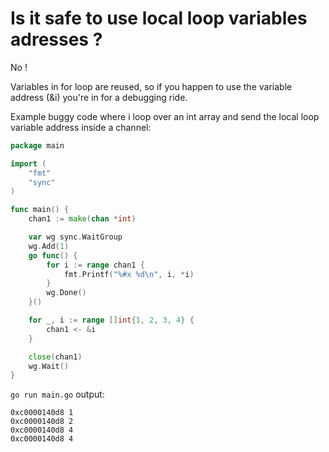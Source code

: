 # Is it safe to use local loop variables adresses ?

No !

Variables in for loop are reused, so if you happen to use the variable address (&i) you're in for a debugging ride.

Example buggy code where i loop over an int array and send the local loop variable address inside a channel:
```go
package main

import (
	"fmt"
	"sync"
)

func main() {
	chan1 := make(chan *int)

	var wg sync.WaitGroup
	wg.Add(1)
	go func() {
		for i := range chan1 {
			fmt.Printf("%#x %d\n", i, *i)
		}
		wg.Done()
	}()

	for _, i := range []int{1, 2, 3, 4} {
		chan1 <- &i
	}

	close(chan1)
	wg.Wait()
}
```

`go run main.go` output:

```
0xc0000140d8 1
0xc0000140d8 2
0xc0000140d8 4
0xc0000140d8 4
```
